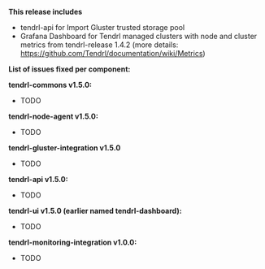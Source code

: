 **This release includes**

* tendrl-api for Import Gluster trusted storage pool
* Grafana Dashboard for Tendrl managed clusters with node and cluster metrics from tendrl-release 1.4.2  (more details: https://github.com/Tendrl/documentation/wiki/Metrics)

**List of issues fixed per component:**

**tendrl-commons v1.5.0:**
* TODO

**tendrl-node-agent v1.5.0:**
* TODO

**tendrl-gluster-integration v1.5.0**
* TODO

**tendrl-api v1.5.0:**
* TODO

**tendrl-ui v1.5.0  (earlier named tendrl-dashboard):**
* TODO

**tendrl-monitoring-integration v1.0.0:**
* TODO
